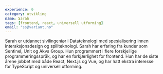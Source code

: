 ```yaml
---
experience: 0
category: utvikling
name: Sarah
tags: [frontend, react, universell utforming]
email: "ss@variant.no"
---
```


Sarah er utdannet sivilingeniør i Datateknologi med spesialisering innen
interaksjonsdesign og spillteknologi. Sarah har erfaring fra kunder som
Sentinel, Unit og Akva Group. Hun programmert i flere forskjellige
programmeringsspråk, og har en forkjærlighet for frontend. Hun har de siste
årene jobbet med både React, Next.js og Vue, og har hatt ekstra interesse for
TypeScript og universell utforming.
